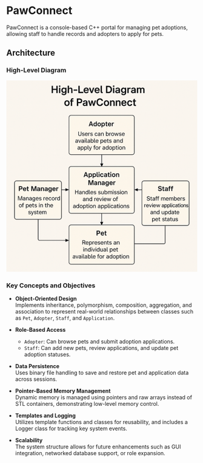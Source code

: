 # PawConnect
PawConnect is a console-based C++ portal for managing pet adoptions, allowing staff to handle records and adopters to apply for pets.
## Architecture
### High-Level Diagram
![High-Level Diagram](High-Level%20Digram.png)
### Key Concepts and Objectives
- **Object-Oriented Design**  
  Implements inheritance, polymorphism, composition, aggregation, and association to represent real-world relationships between classes such as `Pet`, `Adopter`, `Staff`, and `Application`.

- **Role-Based Access**  
  - `Adopter`: Can browse pets and submit adoption applications.
  - `Staff`: Can add new pets, review applications, and update pet adoption statuses.

- **Data Persistence**  
  Uses binary file handling to save and restore pet and application data across sessions.

- **Pointer-Based Memory Management**  
  Dynamic memory is managed using pointers and raw arrays instead of STL containers, demonstrating low-level memory control.

- **Templates and Logging**  
  Utilizes template functions and classes for reusability, and includes a Logger class for tracking key system events.

- **Scalability**  
  The system structure allows for future enhancements such as GUI integration, networked database support, or role expansion.

